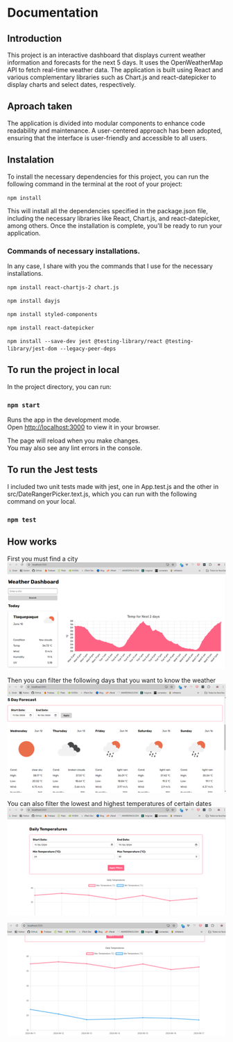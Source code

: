 # Documentation

## Introduction

This project is an interactive dashboard that displays current weather information and forecasts for the next 5 days. It uses the OpenWeatherMap API to fetch real-time weather data. The application is built using React and various complementary libraries such as Chart.js and react-datepicker to display charts and select dates, respectively.

## Aproach taken

The application is divided into modular components to enhance code readability and maintenance. A user-centered approach has been adopted, ensuring that the interface is user-friendly and accessible to all users.

## Instalation

To install the necessary dependencies for this project, you can run the following command in the terminal at the root of your project:

`npm install`

This will install all the dependencies specified in the package.json file, including the necessary libraries like React, Chart.js, and react-datepicker, among others. Once the installation is complete, you'll be ready to run your application.

### Commands of necessary installations.

In any case, I share with you the commands that I use for the necessary installations.

`npm install react-chartjs-2 chart.js`

`npm install dayjs`

`npm install styled-components`

`npm install react-datepicker`

`npm install --save-dev jest @testing-library/react @testing-library/jest-dom --legacy-peer-deps`

## To run the project in local

In the project directory, you can run:

### `npm start`

Runs the app in the development mode.\
Open [http://localhost:3000](http://localhost:3000) to view it in your browser.

The page will reload when you make changes.\
You may also see any lint errors in the console.

## To run the Jest tests

I included two unit tests made with jest, one in App.test.js and the other in src/DateRangerPicker.text.js, which you can run with the following command on your local.

### `npm test`

## How works

First you must find a city
![alt text](image-1.png)

Then you can filter the following days that you want to know the weather
![alt text](image-2.png)

You can also filter the lowest and highest temperatures of certain dates
![alt text](image-3.png)

![alt text](image-4.png)
